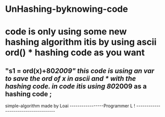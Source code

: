 # UnHashing-byknowing-code
code is only using some new hashing algorithm
itis by using ascii ord() * hashing code as you want
========================================================
"s1 = ord(x)+80*2009"
this code is using an var to save the ord of x in ascii and * with the hashing code.
in code itis using 80*2009 as a hashing code ;
----------------------------
simple-algorithm
made by Loai 
-----------------Programmer L ! -------------------------------------

